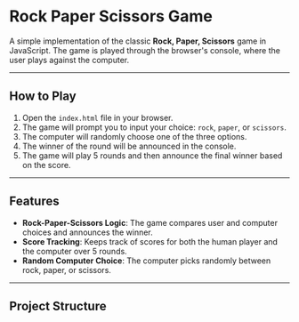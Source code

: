 # Rock Paper Scissors Game

A simple implementation of the classic **Rock, Paper, Scissors** game in JavaScript. The game is played through the browser's console, where the user plays against the computer.

---

## How to Play

1. Open the `index.html` file in your browser.
2. The game will prompt you to input your choice: `rock`, `paper`, or `scissors`.
3. The computer will randomly choose one of the three options.
4. The winner of the round will be announced in the console.
5. The game will play 5 rounds and then announce the final winner based on the score.

---

## Features

- **Rock-Paper-Scissors Logic**: The game compares user and computer choices and announces the winner.
- **Score Tracking**: Keeps track of scores for both the human player and the computer over 5 rounds.
- **Random Computer Choice**: The computer picks randomly between rock, paper, or scissors.

---

## Project Structure

